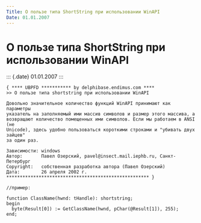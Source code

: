 ```yaml
---
Title: О пользе типа ShortString при использовании WinAPI
Date: 01.01.2007
---
```



О пользе типа ShortString при использовании WinAPI
==================================================

::: {.date}
01.01.2007
:::

    { **** UBPFD *********** by delphibase.endimus.com ****
    >> О пользе типа shortstring при использовании WinAPI
     
    Довольно значительное количество функций WinAPI принимают как параметры
    указатель на заполняемый ими массив символов и размер этого массива, а
    возвращают количество помещенных ими символов. Если мы работаем в ANSI (не
    Unicode), здесь удобно пользоваться короткими строками и "убивать двух зайцев"
    за один раз.
     
    Зависимости: windows
    Автор:       Павел Озерский, pavel@insect.mail.iephb.ru, Санкт-Петербург
    Copyright:   собственная разработка автора (Павел Озерский)
    Дата:        26 апреля 2002 г.
    ***************************************************** }
     
    //пример:
     
    function ClassName(hwnd: tHandle): shortstring;
    begin
      byte(Result[0]) := GetClassName(hwnd, pChar(@Result[1]), 255);
    end;
